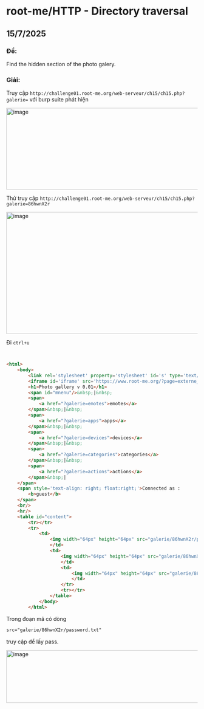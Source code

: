 # root-me/HTTP - Directory traversal

## 15/7/2025 

### Đề:

Find the hidden section of the photo galery.

### Giải:

Truy cập `http://challenge01.root-me.org/web-serveur/ch15/ch15.php?galerie=` với burp suite phát hiện 

<img width="941" height="215" alt="image" src="https://github.com/user-attachments/assets/01e7ef3a-4fd9-4cdd-8350-bc1a89253d42" />

Thử truy cập `http://challenge01.root-me.org/web-serveur/ch15/ch15.php?galerie=86hwnX2r`

<img width="908" height="321" alt="image" src="https://github.com/user-attachments/assets/df91623b-fb43-4c37-b5d4-c8e1c78e2892" />

Đi `ctrl+u`

```html


<html>
	<body>
		<link rel='stylesheet' property='stylesheet' id='s' type='text/css' href='/template/s.css' media='all' />
		<iframe id='iframe' src='https://www.root-me.org/?page=externe_header'></iframe>
		<h1>Photo gallery v 0.01</h1>
		<span id="mnenu"/>&nbsp;|&nbsp;
		<span>
			<a href="?galerie=emotes">emotes</a>
		</span>&nbsp;|&nbsp;
		<span>
			<a href="?galerie=apps">apps</a>
		</span>&nbsp;|&nbsp;
		<span>
			<a href="?galerie=devices">devices</a>
		</span>&nbsp;|&nbsp;
		<span>
			<a href="?galerie=categories">categories</a>
		</span>&nbsp;|&nbsp;
		<span>
			<a href="?galerie=actions">actions</a>
		</span>&nbsp;|
	</span>
	<span style='text-align: right; float:right;'>Connected as : 
		<b>guest</b>
	</span>
	<br/>
	<hr/>
	<table id="content">
		<tr></tr>
		<tr>
			<td>
				<img width="64px" height="64px" src="galerie/86hwnX2r/password.txt" alt="password.txt">
				</td>
				<td>
					<img width="64px" height="64px" src="galerie/86hwnX2r/hacked_web.jpg" alt="hacked_web.jpg">
					</td>
					<td>
						<img width="64px" height="64px" src="galerie/86hwnX2r/secret.png" alt="secret.png">
						</td>
					</tr>
					<tr></tr>
				</table>
			</body>
		</html>
```

Trong đoạn mã có dòng
```html 
src="galerie/86hwnX2r/password.txt"
```
truy cập để lấy pass.

<img width="928" height="139" alt="image" src="https://github.com/user-attachments/assets/e30e5381-2c72-484f-9302-1f8592484e0d" />


